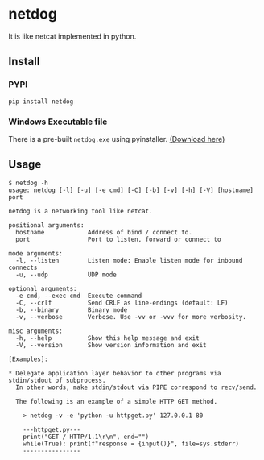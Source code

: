 # netdog
It is like netcat implemented in python.

## Install 

### PYPI
```
pip install netdog
```

### Windows Executable file 
There is a pre-built `netdog.exe` using pyinstaller. [(Download here)](https://github.com/vz-shark/netdog/tree/main/build_exe/)

## Usage

```
$ netdog -h
usage: netdog [-l] [-u] [-e cmd] [-C] [-b] [-v] [-h] [-V] [hostname] port

netdog is a networking tool like netcat.

positional arguments:
  hostname            Address of bind / connect to.
  port                Port to listen, forward or connect to

mode arguments:
  -l, --listen        Listen mode: Enable listen mode for inbound connects
  -u, --udp           UDP mode

optional arguments:
  -e cmd, --exec cmd  Execute command
  -C, --crlf          Send CRLF as line-endings (default: LF)
  -b, --binary        Binary mode
  -v, --verbose       Verbose. Use -vv or -vvv for more verbosity.

misc arguments:
  -h, --help          Show this help message and exit
  -V, --version       Show version information and exit

[Examples]:

* Delegate application layer behavior to other programs via stdin/stdout of subprocess.
  In other words, make stdin/stdout via PIPE correspond to recv/send.

  The following is an example of a simple HTTP GET method.

    > netdog -v -e 'python -u httpget.py' 127.0.0.1 80

    ---httpget.py---
    print("GET / HTTP/1.1\r\n", end="")
    while(True): print(f"response = {input()}", file=sys.stderr)
    ----------------

```